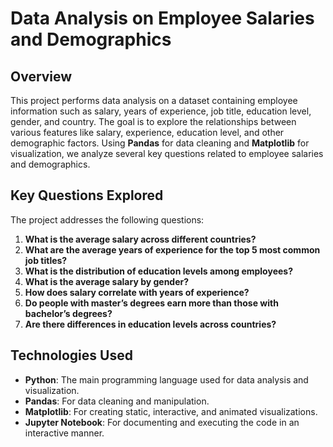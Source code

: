# Data Analysis on Employee Salaries and Demographics

## Overview

This project performs data analysis on a dataset containing employee information such as salary, years of experience, job title, education level, gender, and country. The goal is to explore the relationships between various features like salary, experience, education level, and other demographic factors. Using **Pandas** for data cleaning and **Matplotlib** for visualization, we analyze several key questions related to employee salaries and demographics.

## Key Questions Explored

The project addresses the following questions:

1. **What is the average salary across different countries?**
2. **What are the average years of experience for the top 5 most common job titles?**
3. **What is the distribution of education levels among employees?**
4. **What is the average salary by gender?**
5. **How does salary correlate with years of experience?**
6. **Do people with master’s degrees earn more than those with bachelor’s degrees?**
7. **Are there differences in education levels across countries?**

## Technologies Used

- **Python**: The main programming language used for data analysis and visualization.
- **Pandas**: For data cleaning and manipulation.
- **Matplotlib**: For creating static, interactive, and animated visualizations.
- **Jupyter Notebook**: For documenting and executing the code in an interactive manner.